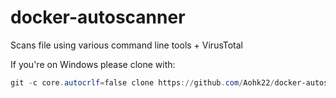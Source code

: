 # docker-autoscanner
Scans file using various command line tools + VirusTotal

If you're on Windows please clone with:  
```powershell
git -c core.autocrlf=false clone https://github.com/Aohk22/docker-autoscanner.git
```
